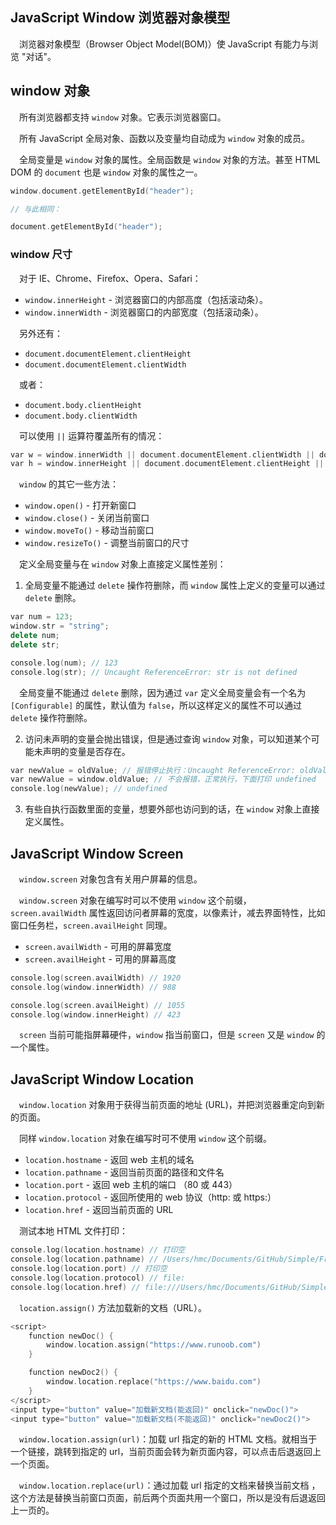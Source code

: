 ## JavaScript Window 浏览器对象模型

&emsp;浏览器对象模型（Browser Object Model(BOM)）使 JavaScript 有能力与浏览 "对话"。

## window 对象

&emsp;所有浏览器都支持 `window` 对象。它表示浏览器窗口。

&emsp;所有 JavaScript 全局对象、函数以及变量均自动成为 `window` 对象的成员。

&emsp;全局变量是 `window` 对象的属性。全局函数是 `window` 对象的方法。甚至 HTML DOM 的 `document` 也是 `window` 对象的属性之一。

```c++
window.document.getElementById("header");

// 与此相同：

document.getElementById("header");
```

### window 尺寸

&emsp;对于 IE、Chrome、Firefox、Opera、Safari：

+ `window.innerHeight` - 浏览器窗口的内部高度（包括滚动条）。
+ `window.innerWidth` - 浏览器窗口的内部宽度（包括滚动条）。

&emsp;另外还有：

+ `document.documentElement.clientHeight`
+ `document.documentElement.clientWidth`

&emsp;或者：

+ `document.body.clientHeight`
+ `document.body.clientWidth`

&emsp;可以使用 `||` 运算符覆盖所有的情况：

```c++
var w = window.innerWidth || document.documentElement.clientWidth || document.body.clientWidth;
var h = window.innerHeight || document.documentElement.clientHeight || document.body.clientHeight;
```

&emsp;`window` 的其它一些方法：

+ `window.open()` - 打开新窗口
+ `window.close()` - 关闭当前窗口
+ `window.moveTo()` - 移动当前窗口
+ `window.resizeTo()` - 调整当前窗口的尺寸

&emsp;定义全局变量与在 `window` 对象上直接定义属性差别：

1. 全局变量不能通过 `delete` 操作符删除，而 `window` 属性上定义的变量可以通过 `delete` 删除。

```c++
var num = 123;
window.str = "string";
delete num;
delete str;

console.log(num); // 123
console.log(str); // Uncaught ReferenceError: str is not defined
```

&emsp;全局变量不能通过 `delete` 删除，因为通过 `var` 定义全局变量会有一个名为 `[Configurable]` 的属性，默认值为 `false`，所以这样定义的属性不可以通过 `delete` 操作符删除。

2. 访问未声明的变量会抛出错误，但是通过查询 `window` 对象，可以知道某个可能未声明的变量是否存在。

```c++
var newValue = oldValue; // 报错停止执行：Uncaught ReferenceError: oldValue is not defined
var newValue = window.oldValue; // 不会报错，正常执行，下面打印 undefined
console.log(newValue); // undefined
```

3. 有些自执行函数里面的变量，想要外部也访问到的话，在 `window` 对象上直接定义属性。

## JavaScript Window Screen

&emsp;`window.screen` 对象包含有关用户屏幕的信息。

&emsp;`window.screen` 对象在编写时可以不使用 `window` 这个前缀，`screen.availWidth` 属性返回访问者屏幕的宽度，以像素计，减去界面特性，比如窗口任务栏，`screen.availHeight` 同理。

+ `screen.availWidth` - 可用的屏幕宽度
+ `screen.availHeight` - 可用的屏幕高度

```c++
console.log(screen.availWidth) // 1920
console.log(window.innerWidth) // 988

console.log(screen.availHeight) // 1055
console.log(window.innerHeight) // 423
```

&emsp;`screen` 当前可能指屏幕硬件，`window` 指当前窗口，但是 `screen` 又是 `window` 的一个属性。

## JavaScript Window Location

&emsp;`window.location` 对象用于获得当前页面的地址 (URL)，并把浏览器重定向到新的页面。

&emsp;同样 `window.location` 对象在编写时可不使用 `window` 这个前缀。

+ `location.hostname` - 返回 web 主机的域名
+ `location.pathname` - 返回当前页面的路径和文件名
+ `location.port` - 返回 web 主机的端口 （80 或 443）
+ `location.protocol` - 返回所使用的 web 协议（http: 或 https:）
+ `location.href` - 返回当前页面的 URL

&emsp;测试本地 HTML 文件打印：

```c++
console.log(location.hostname) // 打印空
console.log(location.pathname) // /Users/hmc/Documents/GitHub/Simple/Front-End/TestHTML.html
console.log(location.port) // 打印空
console.log(location.protocol) // file:
console.log(location.href) // file:///Users/hmc/Documents/GitHub/Simple/Front-End/TestHTML.html
```

&emsp;`location.assign()` 方法加载新的文档（URL）。

```c++
<script>
    function newDoc() {
        window.location.assign("https://www.runoob.com")
    }

    function newDoc2() {
        window.location.replace("https://www.baidu.com")
    }
</script>
<input type="button" value="加载新文档(能返回)" onclick="newDoc()">
<input type="button" value="加载新文档(不能返回)" onclick="newDoc2()">
```

&emsp;`window.location.assign(url)`：加载 url 指定的新的 HTML 文档。就相当于一个链接，跳转到指定的 url，当前页面会转为新页面内容，可以点击后退返回上一个页面。

&emsp;`window.location.replace(url)`：通过加载 url 指定的文档来替换当前文档 ，这个方法是替换当前窗口页面，前后两个页面共用一个窗口，所以是没有后退返回上一页的。
